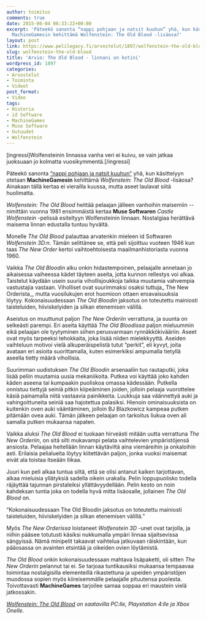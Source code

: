 ```yaml
---
author: toimitus
comments: true
date: 2015-06-04 06:33:22+00:00
excerpt: 'Päteekö sanonta “nappi pohjaan ja natsit kuuhun” yhä, kun käsittelyyn otetaan
  MachineGamesin kehittämä Wolfenstein: The Old Blood -lisäosa?'
layout: post
link: https://www.pelilegacy.fi/arvostelut/1897/wolfenstein-the-old-blood
slug: wolfenstein-the-old-blood
title: 'Arvio: The Old Blood - linnani on kotini'
wordpress_id: 1897
categories:
- Arvostelut
- Toiminta
- Videot
post_format:
- Video
tags:
- Historia
- id Software
- MachineGames
- Muse Software
- Uutuudet
- Wolfenstein
---
```


[ingressi]Wolfensteinin linnassa vanha veri ei kuivu, se vain jatkaa juoksuaan jo kolmatta vuosikymmentä.[/ingressi]

Päteekö sanonta [“nappi pohjaan ja natsit kuuhun”](http://www.pelilegacy.fi/arvostelut/681/arvio-wolfenstein-the-new-order) yhä, kun käsittelyyn otetaan **MachineGamesin** kehittämä _Wolfenstein: The Old Blood_ -lisäosa? Ainakaan tällä kertaa ei vierailla kuussa, mutta aseet laulavat siitä huolimatta.

_Wolfenstein: The Old Blood_ heittää pelaajan jälleen vanhoihin maisemiin -- nimittäin vuonna 1981 ensimmäistä kertaa **Muse Softwaren** _Castle Wolfenstein_ -pelissä esiteltyyn Wolfensteinin linnaan. Nostalgiaa herättävä maisema linnan edustalla tuntuu hyvältä.

Monelle _The Old Blood_ palauttaa arvatenkin mieleen id Softwaren _Wolfenstein 3D:n_. Tämän selittänee se, että peli sijoittuu vuoteen 1946 kun taas _The New Order_ kertoi vaihtoehtoisesta maailmanhistoriasta vuonna 1960.

Vaikka _The Old Bloodin_ alku onkin hidastempoinen, pelaajalle annetaan jo aikaisessa vaiheessa kädet täyteen aseita, jotta kunnon rellestys voi alkaa. Taistelut käydään usein suuria vihollisjoukkoja taikka muutamia vahvempia vastustajia vastaan. Viholliset ovat suurimmaksi osaksi tuttuja_ The New Orderista_, mutta vuosilukujen erot huomioon ottaen eroavaisuuksia löytyy. Kokonaisuudessaan _The Old Bloodin_ jaksotus on toteutettu mainiosti taisteluiden, hiiviskelyiden ja silkan etenemisen välillä.

Aseistus on muuttunut paljon _The New Orderiin_ verrattuna, ja suunta on selkeästi parempi. Eri aseita käyttää _The Old Bloodissa_ paljon mieluummin eikä pelaajan ole tyytyminen siihen perusvarmaan rynnäkkökivääriin. Aseet ovat myös tarpeeksi tehokkaita, joka lisää niiden mielekkyyttä. Aseiden vaihteluun motivoi vielä alkuperäispelistä tutut “perkit”, eli kyvyt, joita avataan eri asioita suorittamalla, kuten esimerkiksi ampumalla tietyllä aseella tietty määrä vihollisia.

Suurimman uudistuksen _The Old Bloodin_ arsenaaliin tuo rautaputki, joka lisää peliin muutamia uusia mekaniikoita. Putkea voi käyttää joko kahden käden aseena tai kumpaakin puoliskoa omassa kädessään. Putkella onnistuu tiettyjä seiniä pitkin kiipeäminen joiden, jolloin pelaaja vuorottelee käsiä painamalla niitä vastaavia painikkeita. Luukkuja saa väännettyä auki ja vahingoittuneita seiniä saa hajotettua palasiksi. Hienoin ominaisuuksista on kuitenkin oven auki vääntäminen, jolloin BJ Blazkowicz kampeaa putken pitämään ovea auki. Tämän jälkeen pelaajan on tarkoitus liukua oven ali samalla putken mukaansa napaten.

Vaikka aluksi _The Old Blood_ ei tuokaan hirveästi mitään uutta verrattuna _The New Orderiin_, on sitä silti mukavampi pelata vaihtelevien ympäristöjensä ansiosta. Pelaajaa heitellään linnan käytäviltä aina viemäreihin ja onkaloihin asti. Erilaisia pelialueita löytyy kiitettävän paljon, jonka vuoksi maisemat eivät ala toistaa itseään liikaa.

Juuri kun peli alkaa tuntua siltä, että se olisi antanut kaiken tarjottavan, alkaa mieluisia yllätyksiä sadella oikein urakalla. Pelin loppupuolisko todella räjäyttää tajunnan pirstaleiksi yllättävyydellään. Pelin kesto on noin kahdeksan tuntia joka on todella hyvä mitta lisäosalle, jollainen _The Old Blood_ on.

<div class="pullquote">“Kokonaisuudessaan The Old Bloodin jaksotus on toteutettu mainiosti taisteluiden, hiiviskelyiden ja silkan etenemisen välillä.”</div>

Myös _The New Orderissa_ loistaneet _Wolfenstein 3D_ -unet ovat tarjolla, ja niihin pääsee totutusti käsiksi nukkumalla ympäri linnaa sijaitsevissa sängyissä. Nämä minipelit takaavat vaihtelua jatkuvaan räiskintään, kun pääosassa on avainten etsintää ja oikeiden ovien löytämistä.

_The Old Blood_ onkin kokonaisuudessaan mahtava lisäpaketti, oli sitten _The New Orderin_ pelannut tai ei. Se tarjoaa tuntikausiksi mukaansa tempaavaa toimintaa nostalgisilla elementeillä rikastettuna ja upeiden ympäristöjen muodossa sopien myös kiireisemmälle pelaajalle pituutensa puolesta. Toivottavasti **MachineGames** tarjoilee samaa soppaa eri maustein vielä jatkossakin.

_[Wolfenstein: The Old Blood](http://www.wolfenstein.com/) on saatavilla PC:lle, Playstation 4:lle ja Xbox Onelle._
